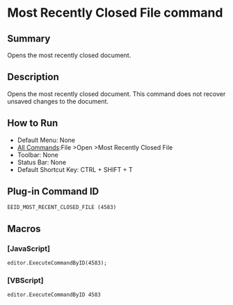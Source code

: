 # Most Recently Closed File command

## Summary

Opens the most recently closed document.

## Description

Opens the most recently closed document. This command does not recover unsaved changes to the document.

## How to Run

- Default Menu: None
- [All Commands](../tools/all_commands):File \>Open
\>Most Recently Closed File
- Toolbar:
None
- Status Bar: None
- Default Shortcut Key: CTRL + SHIFT + T

## Plug-in Command ID

```
EEID_MOST_RECENT_CLOSED_FILE (4583)```

## Macros

### \[JavaScript\]

```
editor.ExecuteCommandByID(4583);
```

### \[VBScript\]

```
editor.ExecuteCommandByID 4583
```
